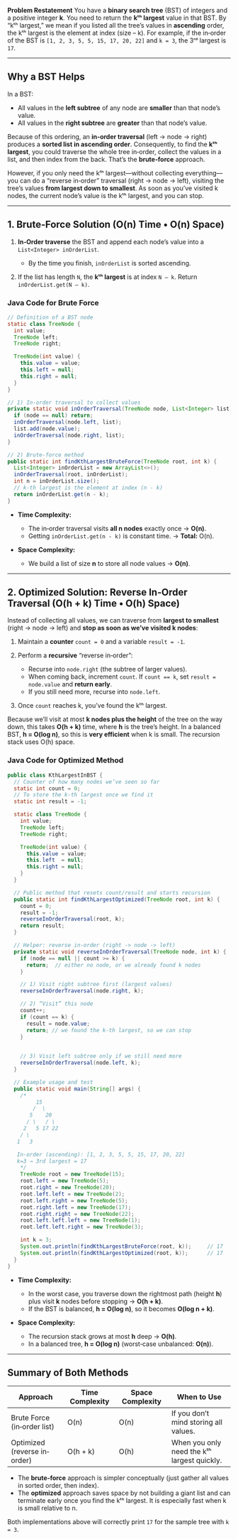 **Problem Restatement**
You have a **binary search tree** (BST) of integers and a positive integer **k**. You need to return the **kᵗʰ largest** value in that BST. By “kᵗʰ largest,” we mean if you listed all the tree’s values in **ascending** order, the kᵗʰ largest is the element at index (size – k). For example, if the in‐order of the BST is `[1, 2, 3, 5, 5, 15, 17, 20, 22]` and `k = 3`, the 3ʳᵈ largest is `17`.

---

## Why a BST Helps

In a BST:

* All values in the **left subtree** of any node are **smaller** than that node’s value.
* All values in the **right subtree** are **greater** than that node’s value.

Because of this ordering, an **in‐order traversal** (left → node → right) produces a **sorted list in ascending order**. Consequently, to find the **kᵗʰ largest**, you could traverse the whole tree in‐order, collect the values in a list, and then index from the back. That’s the **brute‐force** approach.

However, if you only need the kᵗʰ largest—without collecting everything—you can do a “reverse in‐order” traversal (right → node → left), visiting the tree’s values **from largest down to smallest**. As soon as you’ve visited k nodes, the current node’s value is the kᵗʰ largest, and you can stop.

---

## 1. Brute‐Force Solution (O(n) Time • O(n) Space)

1. **In‐Order traverse** the BST and append each node’s value into a `List<Integer> inOrderList`.

   * By the time you finish, `inOrderList` is sorted ascending.
2. If the list has length `N`, the **kᵗʰ largest** is at index `N – k`. Return `inOrderList.get(N – k)`.

### Java Code for Brute Force

```java
// Definition of a BST node
static class TreeNode {
  int value;
  TreeNode left;
  TreeNode right;

  TreeNode(int value) {
    this.value = value;
    this.left = null;
    this.right = null;
  }
}

// 1) In-order traversal to collect values
private static void inOrderTraversal(TreeNode node, List<Integer> list) {
  if (node == null) return;
  inOrderTraversal(node.left, list);
  list.add(node.value);
  inOrderTraversal(node.right, list);
}

// 2) Brute-force method
public static int findKthLargestBruteForce(TreeNode root, int k) {
  List<Integer> inOrderList = new ArrayList<>();
  inOrderTraversal(root, inOrderList);
  int n = inOrderList.size();
  // k-th largest is the element at index (n - k)
  return inOrderList.get(n - k);
}
```

* **Time Complexity:**

  * The in‐order traversal visits **all n nodes** exactly once → **O(n)**.
  * Getting `inOrderList.get(n - k)` is constant time.
    → **Total:** O(n).
* **Space Complexity:**

  * We build a list of size **n** to store all node values → **O(n)**.

---

## 2. Optimized Solution: Reverse In‐Order Traversal (O(h + k) Time • O(h) Space)

Instead of collecting all values, we can traverse from **largest to smallest** (right → node → left) and **stop as soon as we’ve visited k nodes**:

1. Maintain a **counter** `count = 0` and a variable `result = -1`.
2. Perform a **recursive** “reverse in‐order”:

   * Recurse into `node.right` (the subtree of larger values).
   * When coming back, increment `count`. If `count == k`, set `result = node.value` and **return early**.
   * If you still need more, recurse into `node.left`.
3. Once `count` reaches k, you’ve found the kᵗʰ largest.

Because we’ll visit at most **k nodes plus the height** of the tree on the way down, this takes **O(h + k)** time, where **h** is the tree’s height. In a balanced BST, **h = O(log n)**, so this is **very efficient** when k is small. The recursion stack uses O(h) space.

### Java Code for Optimized Method

```java
public class KthLargestInBST {
  // Counter of how many nodes we’ve seen so far
  static int count = 0;
  // To store the k-th largest once we find it
  static int result = -1;

  static class TreeNode {
    int value;
    TreeNode left;
    TreeNode right;

    TreeNode(int value) {
      this.value = value;
      this.left  = null;
      this.right = null;
    }
  }

  // Public method that resets count/result and starts recursion
  public static int findKthLargestOptimized(TreeNode root, int k) {
    count = 0;
    result = -1;
    reverseInOrderTraversal(root, k);
    return result;
  }

  // Helper: reverse in-order (right -> node -> left)
  private static void reverseInOrderTraversal(TreeNode node, int k) {
    if (node == null || count >= k) {
      return;  // either no node, or we already found k nodes
    }

    // 1) Visit right subtree first (largest values)
    reverseInOrderTraversal(node.right, k);

    // 2) “Visit” this node
    count++;
    if (count == k) {
      result = node.value;
      return; // we found the k-th largest, so we can stop
    }
    

    // 3) Visit left subtree only if we still need more
    reverseInOrderTraversal(node.left, k);
  }

  // Example usage and test
  public static void main(String[] args) {
    /*
         15
        /  \
       5    20
      / \   / \
     2   5 17 22
    / \
   1   3

   In-order (ascending): [1, 2, 3, 5, 5, 15, 17, 20, 22]
   k=3 → 3rd largest = 17
    */
    TreeNode root = new TreeNode(15);
    root.left = new TreeNode(5);
    root.right = new TreeNode(20);
    root.left.left = new TreeNode(2);
    root.left.right = new TreeNode(5);
    root.right.left = new TreeNode(17);
    root.right.right = new TreeNode(22);
    root.left.left.left = new TreeNode(1);
    root.left.left.right = new TreeNode(3);

    int k = 3;
    System.out.println(findKthLargestBruteForce(root, k));     // 17
    System.out.println(findKthLargestOptimized(root, k));      // 17
  }
}
```

* **Time Complexity:**

  * In the worst case, you traverse down the rightmost path (height **h**) plus visit **k** nodes before stopping → **O(h + k)**.
  * If the BST is balanced, **h = O(log n)**, so it becomes **O(log n + k)**.
* **Space Complexity:**

  * The recursion stack grows at most **h** deep → **O(h)**.
  * In a balanced tree, **h = O(log n)** (worst‐case unbalanced: **O(n)**).

---

## Summary of Both Methods

| Approach                     | Time Complexity | Space Complexity | When to Use                                 |
| ---------------------------- | --------------- | ---------------- | ------------------------------------------- |
| Brute Force (in‐order list)  | O(n)            | O(n)             | If you don’t mind storing all values.       |
| Optimized (reverse in‐order) | O(h + k)        | O(h)             | When you only need the kᵗʰ largest quickly. |

* The **brute‐force** approach is simpler conceptually (just gather all values in sorted order, then index).
* The **optimized** approach saves space by not building a giant list and can terminate early once you find the kᵗʰ largest. It is especially fast when k is small relative to n.

Both implementations above will correctly print `17` for the sample tree with `k = 3`.
